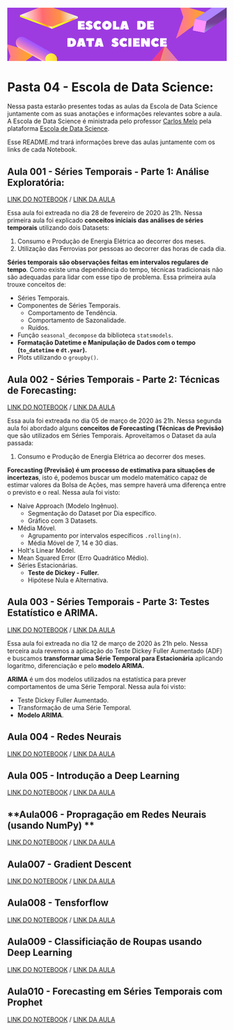 ![Escola de Data Science](https://github.com/GabrielTrentino/Projetos-de-Cursos/blob/master/00%20-%20Img/04-Escola%20de%20Data%20Science.png?raw=true)

# **Pasta 04 - Escola de Data Science:**

Nessa pasta estarão presentes todas as aulas da Escola de Data Science juntamente com as suas anotações e informações relevantes sobre a aula. A Escola de Data Science é ministrada pelo professor [Carlos Melo](https://www.linkedin.com/in/carlosfab/) pela plataforma [Escola de Data Science](https://escola.sigmoidal.ai/).

Esse README.md trará informações breve das aulas juntamente com os links de cada Notebook.

## **Aula 001 - Séries Temporais - Parte 1: Análise Exploratória:**

[LINK DO NOTEBOOK](https://github.com/GabrielTrentino/Projetos-de-Cursos/blob/master/04-EscolaDataScience/Aula001_S%C3%A9riesTemporais.ipynb) / [LINK DA AULA](https://sigmoidal.memberkit.com.br/2565-escola-de-data-science/137943-aula-001-series-temporais-analise-exploratoria)

Essa aula foi extreada no dia 28 de fevereiro de 2020 às 21h. Nessa primeira aula foi explicado **conceitos iniciais das análises de séries temporais** utilizando dois Datasets:

1. Consumo e Produção de Energia Elétrica ao decorrer dos meses.
2. Utilização das Ferrovias por pessoas ao decorrer das horas de cada dia.

**Séries temporais são observações feitas em intervalos regulares de tempo**. Como existe uma dependência do tempo, técnicas tradicionais não são adequadas para lidar com esse tipo de problema. Essa primeira aula trouxe conceitos de:

* Séries Temporais.
* Componentes de Séries Temporais.
  * Comportamento de Tendência.
  * Comportamento de Sazonalidade.
  * Ruídos.
* Função `seasonal_decompose` da biblioteca `statsmodels`.
* **Formatação Datetime e Manipulação de Dados com o tempo (`to_datetime` e `dt.year`).**
* Plots utilizando o `groupby()`.

## **Aula 002 - Séries Temporais - Parte 2: Técnicas de Forecasting:**

[LINK DO NOTEBOOK](https://github.com/GabrielTrentino/Projetos-de-Cursos/blob/master/04-EscolaDataScience/Aula002_S%C3%A9riesTemporais.ipynb) / [LINK DA AULA](https://sigmoidal.memberkit.com.br/2565-escola-de-data-science/139167-aula-002-series-temporais-tecnicas-de-forecasting)

Essa aula foi extreada no dia 05 de março de 2020 às 21h. Nessa segunda aula foi abordado alguns **conceitos de Forecasting (Técnicas de Previsão)** que são utilizados em Séries Temporais. Aproveitamos o Dataset da aula passada:

1. Consumo e Produção de Energia Elétrica ao decorrer dos meses.

**Forecasting (Previsão) é um processo de estimativa para situações de incertezas**, isto é, podemos buscar um modelo matemático capaz de estimar valores da Bolsa de Ações, mas sempre haverá uma diferença entre o previsto e o real. Nessa aula foi visto:

* Naive Approach (Modelo Ingênuo).
  * Segmentação do Dataset por Dia específico.
  * Gráfico com 3 Datasets.
* Média Móvel.
  * Agrupamento por intervalos específicos `.rolling(n)`.
  * Média Móvel de 7, 14 e 30 dias.
* Holt's Linear Model.
* Mean Squared Error (Erro Quadrático Médio).
* Séries Estacionárias.
  * **Teste de Dickey - Fuller.**
  * Hipótese Nula e Alternativa.

## **Aula 003 - Séries Temporais - Parte 3: Testes Estatístico e ARIMA.**

[LINK DO NOTEBOOK](https://github.com/GabrielTrentino/Projetos-de-Cursos/blob/master/04-EscolaDataScience/Aula003_S%C3%A9riesTemporais.ipynb) / [LINK DA AULA](https://sigmoidal.memberkit.com.br/2565-escola-de-data-science/143581-aula-003-series-temporais-testes-estatisticos-e-arima)

Essa aula foi extreada no dia 12 de março de 2020 às 21h pelo. Nessa terceira aula revemos a aplicação do Teste Dickey Fuller Aumentado (ADF) e buscamos **transformar uma Série Temporal para Estacionária** aplicando logaritmo, diferenciação e pelo **modelo ARIMA.**

**ARIMA** é um dos modelos utilizados na estatística para prever comportamentos de uma Série Temporal. Nessa aula foi visto:

* Teste Dickey Fuller Aumentado.
* Transformação de uma Série Temporal.
* **Modelo ARIMA**.

## **Aula 004 - Redes Neurais**

[LINK DO NOTEBOOK](https://github.com/GabrielTrentino/Projetos-de-Cursos/blob/master/04-EscolaDataScience/Aula004_RedesNeurais.ipynb) / [LINK DA AULA](https://sigmoidal.memberkit.com.br/2565-escola-de-data-science/144831-aula-004-redes-neurais)

## **Aula 005 - Introdução a Deep Learning** 

[LINK DO NOTEBOOK](https://github.com/GabrielTrentino/Projetos-de-Cursos/blob/master/04-EscolaDataScience/Aula005_Introducao_DeepLearning.ipynb) / [LINK DA AULA](https://sigmoidal.memberkit.com.br/2565-escola-de-data-science/159072-aula-005-introducao-ao-deep-learning)

## **Aula006 - Propragação em Redes Neurais (usando NumPy) **

[LINK DO NOTEBOOK]() / [LINK DA AULA](https://sigmoidal.memberkit.com.br/2565-escola-de-data-science/166571-aula-006-propagacao-em-redes-neurais-usando-numpy)

## **Aula007 - Gradient Descent**

[LINK DO NOTEBOOK]() / [LINK DA AULA](https://sigmoidal.memberkit.com.br/2565-escola-de-data-science/167434-aula-007-gradient-descent)

## **Aula008 - Tensforflow**

[LINK DO NOTEBOOK]() / [LINK DA AULA](https://sigmoidal.memberkit.com.br/2565-escola-de-data-science/171650-aula-008-tensorflow)

## **Aula009 - Classificiação de Roupas usando Deep Learning**

[LINK DO NOTEBOOK]() / [LINK DA AULA](https://sigmoidal.memberkit.com.br/2565-escola-de-data-science/175137-aula-009-projeto-classificacao-de-roupas-usando-deep-learning)

## **Aula010 - Forecasting em Séries Temporais com Prophet**

[LINK DO NOTEBOOK]() / [LINK DA AULA](https://sigmoidal.memberkit.com.br/2565-escola-de-data-science/184332-aula-010-projeto-forecasting-em-series-temporais-com-prophet)
